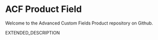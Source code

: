 # ACF Product Field

Welcome to the Advanced Custom Fields Product repository on Github.

EXTENDED_DESCRIPTION
